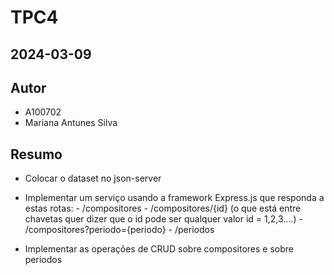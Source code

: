 # TPC4
## 2024-03-09

## Autor

- A100702
- Mariana Antunes Silva

## Resumo

- Colocar o dataset no json-server

- Implementar um serviço usando a framework Express.js que responda a estas rotas:
         - /compositores
         - /compositores/{id} (o que está entre chavetas quer dizer que o id pode ser qualquer valor id = 1,2,3....)
         - /compositores?periodo={periodo}
         - /periodos

- Implementar as operações de CRUD sobre compositores e sobre periodos